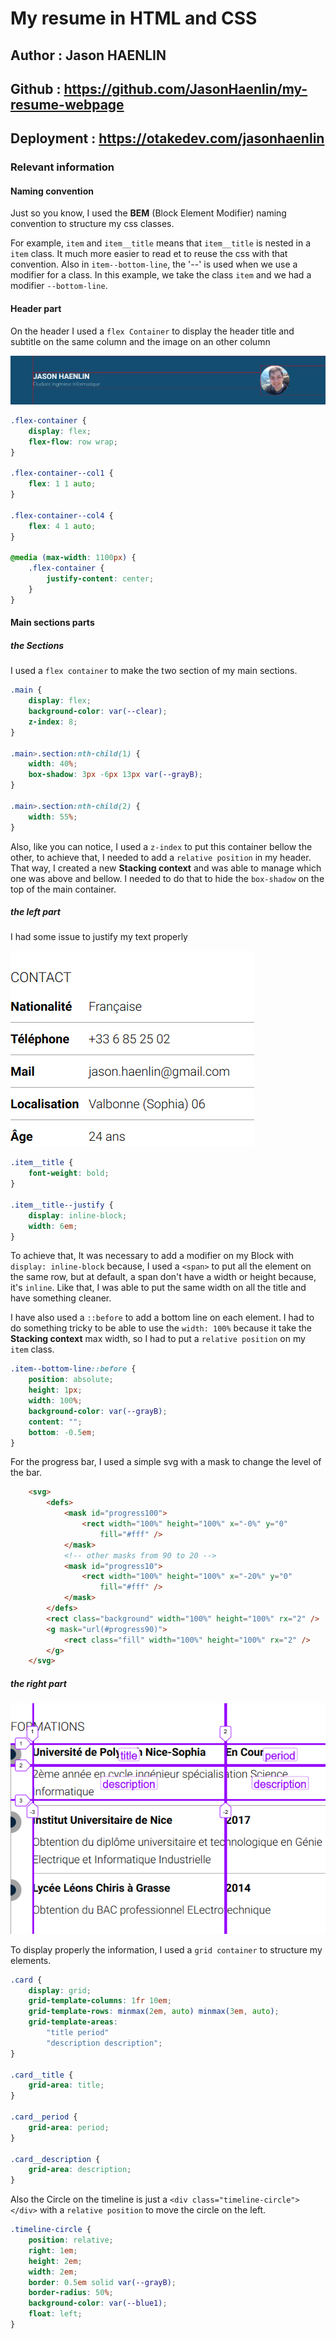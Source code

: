 # My resume in HTML and CSS

## Author : Jason HAENLIN

## Github : <https://github.com/JasonHaenlin/my-resume-webpage>

## Deployment : <https://otakedev.com/jasonhaenlin>

### Relevant information

#### Naming convention

Just so you know, I used the **BEM** (Block Element Modifier) naming convention to structure my css classes.

For example, `item` and `item__title` means that `item__title` is nested in a `item` class. It much more easier to read et to reuse the css with that convention. Also in `item--bottom-line`, the '--' is used when we use a modifier for a class. In this example, we take the class `item` and we had a modifier `--bottom-line`.

#### Header part

On the header I used a `flex Container` to display the header title and subtitle on the same column and the image on an other column

![headerFlex](resources/screens/Screen1.png)

```css
.flex-container {
    display: flex;
    flex-flow: row wrap;
}

.flex-container--col1 {
    flex: 1 1 auto;
}

.flex-container--col4 {
    flex: 4 1 auto;
}

@media (max-width: 1100px) {
    .flex-container {
        justify-content: center;
    }
}
```

#### Main sections parts

##### the Sections

I used a `flex container` to make the two section of my main sections.

```css
.main {
    display: flex;
    background-color: var(--clear);
    z-index: 8;
}

.main>.section:nth-child(1) {
    width: 40%;
    box-shadow: 3px -6px 13px var(--grayB);
}

.main>.section:nth-child(2) {
    width: 55%;
}
```

Also, like you can notice, I used a `z-index` to put this container bellow the other, to achieve that, I needed to add a `relative position` in my header. That way, I created a new **Stacking context** and was able to manage which one was above and bellow. I needed to do that to hide the `box-shadow` on the top of the main container.

##### the left part

I had some issue to justify my text properly

![justifyText](resources/screens/Screen2.png)

```css
.item__title {
    font-weight: bold;
}

.item__title--justify {
    display: inline-block;
    width: 6em;
}
```

To achieve that, It was necessary to add a modifier on my Block with `display: inline-block` because, I used a `<span>` to put all the element on the same row, but at default, a span don't have a width or height because, it's `inline`. Like that, I was able to put the same width on all the title and have something cleaner.

I have also used a `::before` to add a bottom line on each element.
I had to do something tricky to be able to use the `width: 100%` because it take the **Stacking context** max width, so I had to put a `relative position` on my `item` class.

```css
.item--bottom-line::before {
    position: absolute;
    height: 1px;
    width: 100%;
    background-color: var(--grayB);
    content: "";
    bottom: -0.5em;
}
```

For the progress bar, I used a simple svg with a mask to change the level of the bar.

```html
    <svg>
        <defs>
            <mask id="progress100">
                <rect width="100%" height="100%" x="-0%" y="0"
                    fill="#fff" />
            </mask>
            <!-- other masks from 90 to 20 -->
            <mask id="progress10">
                <rect width="100%" height="100%" x="-20%" y="0"
                    fill="#fff" />
            </mask>
        </defs>
        <rect class="background" width="100%" height="100%" rx="2" />
        <g mask="url(#progress90)">
            <rect class="fill" width="100%" height="100%" rx="2" />
        </g>
    </svg>
```

##### the right part

![justifyText](resources/screens/Screen3.png)

To display properly the information, I used a `grid container` to structure my elements.

```css
.card {
    display: grid;
    grid-template-columns: 1fr 10em;
    grid-template-rows: minmax(2em, auto) minmax(3em, auto);
    grid-template-areas:
        "title period"
        "description description";
}

.card__title {
    grid-area: title;
}

.card__period {
    grid-area: period;
}

.card__description {
    grid-area: description;
}
```

Also the Circle on the timeline is just a `<div class="timeline-circle"></div>` with a `relative position` to move the circle on the left.

```css
.timeline-circle {
    position: relative;
    right: 1em;
    height: 2em;
    width: 2em;
    border: 0.5em solid var(--grayB);
    border-radius: 50%;
    background-color: var(--blue1);
    float: left;
}
```
